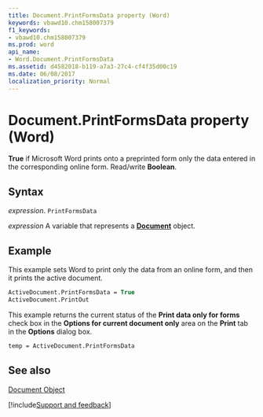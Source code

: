 ```yaml
---
title: Document.PrintFormsData property (Word)
keywords: vbawd10.chm158007379
f1_keywords:
- vbawd10.chm158007379
ms.prod: word
api_name:
- Word.Document.PrintFormsData
ms.assetid: d4582018-b119-a7a3-27c4-cf4f35d00c19
ms.date: 06/08/2017
localization_priority: Normal
---
```



# Document.PrintFormsData property (Word)

 **True** if Microsoft Word prints onto a preprinted form only the data entered in the corresponding online form. Read/write **Boolean**.


## Syntax

_expression_. `PrintFormsData`

_expression_ A variable that represents a **[Document](Word.Document.md)** object.


## Example

This example sets Word to print only the data from an online form, and then it prints the active document.


```vb
ActiveDocument.PrintFormsData = True 
ActiveDocument.PrintOut
```

This example returns the current status of the  **Print data only for forms** check box in the **Options for current document only** area on the **Print** tab in the **Options** dialog box.




```vb
temp = ActiveDocument.PrintFormsData
```


## See also


[Document Object](Word.Document.md)

[!include[Support and feedback](~/includes/feedback-boilerplate.md)]